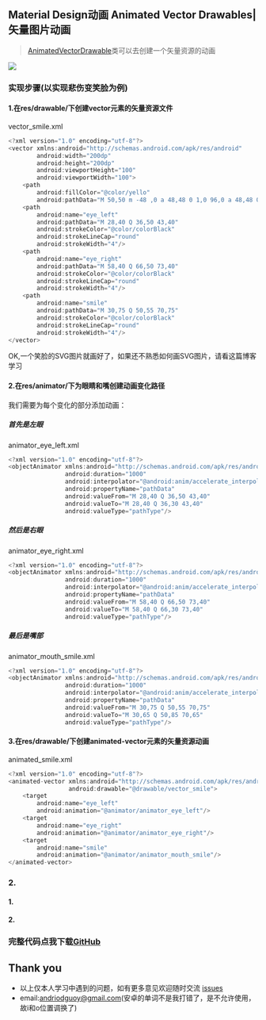 ## Material Design动画 Animated Vector Drawables|矢量图片动画

> [AnimatedVectorDrawable](https://developer.android.com/reference/android/graphics/drawable/AnimatedVectorDrawable.html)类可以去创建一个矢量资源的动画

![](https://github.com/CoderGuoy/AndroidNote/blob/master/screenshots/animatedvectordrawable_smile.gif)

### 实现步骤(以实现悲伤变笑脸为例)

####  1.在res/drawable/下创建vector元素的矢量资源文件

vector_smile.xml

```java
<?xml version="1.0" encoding="utf-8"?>
<vector xmlns:android="http://schemas.android.com/apk/res/android"
        android:width="200dp"
        android:height="200dp"
        android:viewportHeight="100"
        android:viewportWidth="100">
    <path
        android:fillColor="@color/yello"
        android:pathData="M 50,50 m -48 ,0 a 48,48 0 1,0 96,0 a 48,48 0 1,0 -96,0"/>
    <path
        android:name="eye_left"
        android:pathData="M 28,40 Q 36,50 43,40"
        android:strokeColor="@color/colorBlack"
        android:strokeLineCap="round"
        android:strokeWidth="4"/>
    <path
        android:name="eye_right"
        android:pathData="M 58,40 Q 66,50 73,40"
        android:strokeColor="@color/colorBlack"
        android:strokeLineCap="round"
        android:strokeWidth="4"/>
    <path
        android:name="smile"
        android:pathData="M 30,75 Q 50,55 70,75"
        android:strokeColor="@color/colorBlack"
        android:strokeLineCap="round"
        android:strokeWidth="4"/>
</vector>
```
OK,一个笑脸的SVG图片就画好了，如果还不熟悉如何画SVG图片，请看这篇博客学习[]()

####  2.在res/animator/下为眼睛和嘴创建动画变化路径

我们需要为每个变化的部分添加动画：

##### 首先是左眼

animator_eye_left.xml

```java
<?xml version="1.0" encoding="utf-8"?>
<objectAnimator xmlns:android="http://schemas.android.com/apk/res/android"
                android:duration="1000"
                android:interpolator="@android:anim/accelerate_interpolator"
                android:propertyName="pathData"
                android:valueFrom="M 28,40 Q 36,50 43,40"
                android:valueTo="M 28,40 Q 36,30 43,40"
                android:valueType="pathType"/>
```

##### 然后是右眼

animator_eye_right.xml

```java
<?xml version="1.0" encoding="utf-8"?>
<objectAnimator xmlns:android="http://schemas.android.com/apk/res/android"
                android:duration="1000"
                android:interpolator="@android:anim/accelerate_interpolator"
                android:propertyName="pathData"
                android:valueFrom="M 58,40 Q 66,50 73,40"
                android:valueTo="M 58,40 Q 66,30 73,40"
                android:valueType="pathType"/>
```

##### 最后是嘴部

animator_mouth_smile.xml

```java
<?xml version="1.0" encoding="utf-8"?>
<objectAnimator xmlns:android="http://schemas.android.com/apk/res/android"
                android:duration="1000"
                android:interpolator="@android:anim/accelerate_interpolator"
                android:propertyName="pathData"
                android:valueFrom="M 30,75 Q 50,55 70,75"
                android:valueTo="M 30,65 Q 50,85 70,65"
                android:valueType="pathType"/>
```

#### 3.在res/drawable/下创建animated-vector元素的矢量资源动画

animated_smile.xml

```java
<?xml version="1.0" encoding="utf-8"?>
<animated-vector xmlns:android="http://schemas.android.com/apk/res/android"
                 android:drawable="@drawable/vector_smile">
    <target
        android:name="eye_left"
        android:animation="@animator/animator_eye_left"/>
    <target
        android:name="eye_right"
        android:animation="@animator/animator_eye_right"/>
    <target
        android:name="smile"
        android:animation="@animator/animator_mouth_smile"/>
</animated-vector>
```

### 2.

####  1.

####  2.

### 完整代码点我下载[GitHub](https://github.com/CoderGuoy/Coder)

## Thank you

- 以上仅本人学习中遇到的问题，如有更多意见欢迎随时交流 [issues](https://github.com/CoderGuoy/MetalDesign/issues/1)
- email:andriodguoy@gmail.com(安卓的单词不是我打错了，是不允许使用，故i和o位置调换了)

